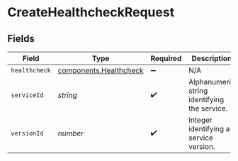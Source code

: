 # CreateHealthcheckRequest


## Fields

| Field                                                                   | Type                                                                    | Required                                                                | Description                                                             | Example                                                                 |
| ----------------------------------------------------------------------- | ----------------------------------------------------------------------- | ----------------------------------------------------------------------- | ----------------------------------------------------------------------- | ----------------------------------------------------------------------- |
| `healthcheck`                                                           | [components.Healthcheck](../../../sdk/models/components/healthcheck.md) | :heavy_minus_sign:                                                      | N/A                                                                     |                                                                         |
| `serviceId`                                                             | *string*                                                                | :heavy_check_mark:                                                      | Alphanumeric string identifying the service.                            | SU1Z0isxPaozGVKXdv0eY                                                   |
| `versionId`                                                             | *number*                                                                | :heavy_check_mark:                                                      | Integer identifying a service version.                                  | 1                                                                       |